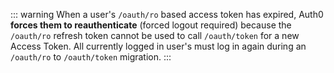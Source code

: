 ::: warning
When a user's `/oauth/ro` based access token has expired, Auth0 **forces them to reauthenticate** (forced logout required) because the `/oauth/ro` refresh token cannot be used to call `/oauth/token` for a new Access Token. All currently logged in user's must log in again during an `/oauth/ro` to `/oauth/token` migration. 
:::
